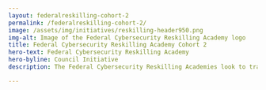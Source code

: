```yaml
---
layout: federalreskilling-cohort-2
permalink: /federalreskilling-cohort-2/
image: /assets/img/initiatives/reskilling-header950.png
img-alt: Image of the Federal Cybersecurity Reskilling Academy logo
title: Federal Cybersecurity Reskilling Academy Cohort 2
hero-text: Federal Cybersecurity Reskilling Academy
hero-byline: Council Initiative
description: The Federal Cybersecurity Reskilling Academies look to train two cohorts of current federal employees to be entry level Incident Response Analysts, Cyber Defense Analysts, Digital Forensic Analysts, or Security Operations Center (SOC) Analysts.

---
```

